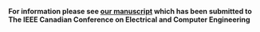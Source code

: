 **For information please see [our manuscript](https://github.com/MatteoPassalent/Predicting-Psychiatric-Diagnoses/blob/main/PsychiatricDiagnoses.pdf) which has been submitted to The IEEE Canadian Conference on Electrical and Computer Engineering**
